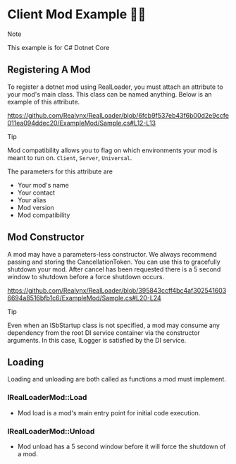 # Client Mod Example 🐱‍👤
> [!NOTE]
> This example is for C# Dotnet Core  


## Registering A Mod
To register a dotnet mod using RealLoader, you must attach an attribute to your mod's main class. This class can be named anything. Below is an example of this attribute.

https://github.com/Realynx/RealLoader/blob/6fcb9f537eb43f6b00d2e9ccfe011ea094ddec20/ExampleMod/Sample.cs#L12-L13
  
> [!TIP]
> Mod compatibility allows you to flag on which environments your mod is meant to run on. `Client`, `Server`, `Universal`.

The parameters for this attribute are  
- Your mod's name
- Your contact
- Your alias
- Mod version
- Mod compatibility

## Mod Constructor
A mod may have a parameters-less constructor. We always recommend passing and storing the CancellationToken. You can use this to gracefully shutdown your mod. After cancel has been requested there is a 5 second window to shutdown before a force shutdown occurs.  

https://github.com/Realynx/RealLoader/blob/395843ccff4bc4af3025416036694a8516bfb1c6/ExampleMod/Sample.cs#L20-L24

> [!TIP]
> Even when an ISbStartup class is not specified, a mod may consume any dependency from the root DI service container via the constructor arguments. In this case, ILogger is satisfied by the DI service.

## Loading
Loading and unloading are both called as functions a mod must implement.
### IRealLoaderMod::Load
-   Mod load is a mod's main entry point for initial code execution.

### IRealLoaderMod::Unload
*   Mod unload has a 5 second window before it will force the shutdown of a mod.